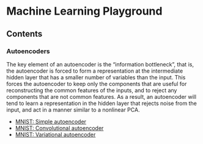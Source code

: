# Machine Learning Playground

## Contents

### Autoencoders
The key element of an autoencoder is the “information bottleneck”, that is, the autoencoder is forced to form a representation at the intermediate hidden layer that has a smaller number of variables than the input. This forces the autoencoder to keep only the components that are useful for reconstructing the common features of the inputs, and to reject any components that are not common features. As a result, an autoencoder will tend to learn a representation in the hidden layer that rejects noise from the input, and act in a manner similar to a nonlinear PCA.
- [MNIST: Simple autoencoder](autoencoders/)
- [MNIST: Convolutional autoencoder](autoencoders/)
- [MNIST: Variational autoencoder](autoencoders/)
